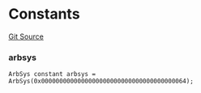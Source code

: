 # Constants
[Git Source](https://github.com/SyndicateProtocol/syndicate-appchains/blob/f93e91004eb8d04d84acd3b9cb0e8f7e6abfa528/src/SyndicateAccumulator.sol)

### arbsys

```solidity
ArbSys constant arbsys = ArbSys(0x0000000000000000000000000000000000000064);
```

